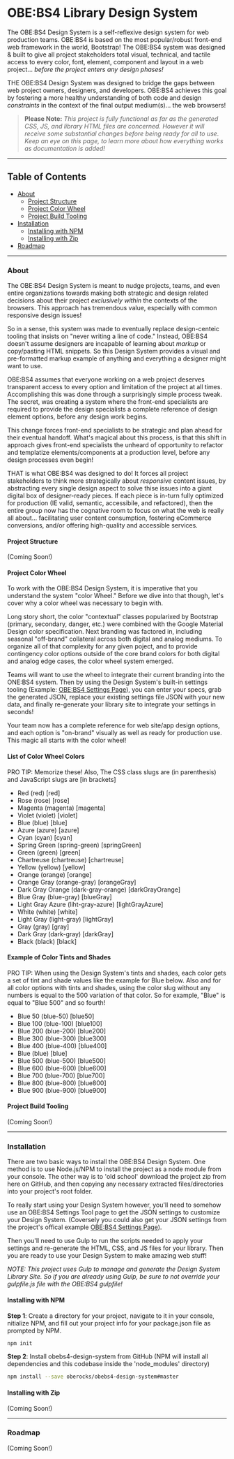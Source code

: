 # OBE:BS4 Library Design System

The OBE:BS4 Design System is a self-reflexive design system for web production teams. OBE:BS4 is based on the most popular/robust front-end web framework in the world, Bootstrap! The OBE:BS4 system was designed & built to give all project stakeholders total visual, technical, and tactile access to every color, font, element, component and layout in a web project... *before the project enters any design phases!*

THE OBE:BS4 Design System was designed to bridge the gaps between web project owners, designers, and developers. OBE:BS4 achieves this goal by fostering a more healthy understanding of both code and design *constraints* in the context of the final output medium(s)... the web browsers!

> **Please Note:** *This project is fully functional as far as the generated CSS, JS, and library HTML files are concerned. However it will receive some _substantial changes_ before being ready for all to use. Keep an eye on this page, to learn more about how everything works as documentation is added!*


---


## Table of Contents

* [About](#about)
    * [Project Structure](#project-structure)
    * [Project Color Wheel](#project-color-wheel)
    * [Project Build Tooling](#project-build-tooling)
* [Installation](#installation)
    * [Installing with NPM](#installing-with-npm)
    * [Installing with Zip](#installing-with-zip)
* [Roadmap](#roadmap)


---


### About

The OBE:BS4 Design System is meant to nudge projects, teams, and even entire organizations towards making both strategic and design related decisions about their project *exclusively within* the contexts of the browsers. This approach has tremendous value, especially with common responsive design issues!

So in a sense, this system was made to eventually replace design-centeic tooling that insists on "never writing a line of code." Instead, OBE:BS4 doesn't assume designers are incapable of learning about *markup* or copy/pasting HTML snippets. So this Design System provides a visual and pre-formatted markup example of anything and everything a designer might want to use.

OBE:BS4 assumes that everyone working on a web project deserves transparent access to every option and limitation of the project at all times. Accomplishing this was done through a surprisingly simple process tweak. The secret, was creating a system where the front-end specialists are required to provide the design specialists a complete reference of design element options, before any design work begins.

This change forces front-end specialists to be strategic and plan ahead for their eventual handoff. What's magical about this process, is that this shift in approach gives front-end specialists the unheard of opportunity to refactor and templatize elements/components at a production level, before any design processes even begin!

THAT is what OBE:BS4 was designed to do! It forces all project stakeholders to think more strategically about *responsive* content issues, by abstracting every single design aspect to solve thise issues into a giant digital box of designer-ready pieces. If each piece is in-turn fully optimized for production (IE valid, semantic, accessibile, and refactored), then the entire group now has the cognative room to focus on what the web is really all about... facilitating user content consumption, fostering eCommerce conversions, and/or offering high-quality and accessible services.

#### Project Structure

(Coming Soon!)

#### Project Color Wheel

To work with the OBE:BS4 Design System, it is imperative that you understand the system "color Wheel." Before we dive into that though, let's cover why a color wheel was necessary to begin with.

Long story short, the color "contextual" classes popularixed by Bootstrap (primary, secondary, danger, etc.) were combined with the Google Material Design color specification. Next branding was factored in, including seasonal "off-brand" collateral across both digital and analog mediums. To organize all of that complexity for any given poject, and to provide contingency color options outside of the core brand colors for both digital and analog edge cases, the color wheel system emerged.

Teams will want to use the wheel to integrate their current branding into the ONE:BS4 system. Then by using the Design System's built-in settings tooling (Example: [OBE:BS4 Settings Page](https://library.mattmct.com/settings.html)), you can enter your specs, grab the generated JSON, replace your existing settings file JSON with your new data, and finally re-generate your library site to integrate your settings in seconds!

Your team now has a complete reference for web site/app design options, and each option is "on-brand" visually as well as ready for production use. This magic all starts with the color wheel!

#### List of Color Wheel Colors

PRO TIP: Memorize these! Also, The CSS class slugs are (in parenthesis) and JavaScript slugs are [in brackets]

* Red               (red)               [red]
* Rose              (rose)              [rose]
* Magenta           (magenta)           [magenta]
* Violet            (violet)            [violet]
* Blue              (blue)              [blue]
* Azure             (azure)             [azure]
* Cyan              (cyan)              [cyan]
* Spring Green      (spring-green)      [springGreen]
* Green             (green)             [green]
* Chartreuse        (chartreuse)        [chartreuse]
* Yellow            (yellow)            [yellow]
* Orange            (orange)            [orange]
* Orange Gray       (orange-gray)       [orangeGray]
* Dark Gray Orange  (dark-gray-orange)  [darkGrayOrange] 
* Blue Gray         (blue-gray)         [blueGray]
* Light Gray Azure  (liht-gray-azure)   [lightGrayAzure]
* White             (white)             [white]
* Light Gray        (light-gray)        [lightGray]
* Gray              (gray)              [gray]
* Dark Gray         (dark-gray)         [darkGray]
* Black             (black)             [black]

#### Example of Color Tints and Shades

PRO TIP: When using the Design System's tints and shades, each color gets a set of tint and shade values like the example for Blue below. Also and for all color options with tints and shades, using the color slug without any numbers is equal to the 500 variation of that color. So for example, "Blue" is equal to "Blue 500" and so fourth!

* Blue 50   (blue-50)   [blue50]
* Blue 100  (blue-100)  [blue100]
* Blue 200  (blue-200)  [blue200]
* Blue 300  (blue-300)  [blue300]
* Blue 400  (blue-400)  [blue400]
* Blue      (blue)      [blue]
* Blue 500  (blue-500)  [blue500]
* Blue 600  (blue-600)  [blue600]
* Blue 700  (blue-700)  [blue700]
* Blue 800  (blue-800)  [blue800]
* Blue 900  (blue-900)  [blue900]

#### Project Build Tooling

(Coming Soon!)


---


### Installation

There are two basic ways to install the OBE:BS4 Design System. One method is to use Node.js/NPM to install the project as a node module from your console. The other way is to 'old school' download the project zip from here on GitHub, and then copying any necessary extracted files/directories into your project's root folder.

To really start using your Design System however, you'll need to somehow use an OBE:BS4 Settings Tool page to get the JSON settings to customize your Design System. (Coversely you could also get your JSON settings from the project's offical example [OBE:BS4 Settings Page](https://library.mattmct.com/settings.html)).

Then you'll need to use Gulp to run the scripts needed to apply your settings and re-generate the HTML, CSS, and JS files for your library. Then you are ready to use your Design System to make amazing web stuff!

*NOTE: This project uses Gulp to manage and generate the Design System Library Site. So if you are already using Gulp, be sure to not override your gulpfile.js file with the OBE:BS4 gulpfile!*

#### Installing with NPM

**Step 1**: Create a directory for your project, navigate to it in your console, nitialize NPM, and fill out your project info for your package.json file as prompted by NPM.
```bash
npm init
```

**Step 2**: Install obebs4-design-system from GitHub (NPM will install all dependencies and this codebase inside the 'node_modules' directory)
```bash
npm install --save oberocks/obebs4-design-system#master
```

<!---
**Step 3**: Use the following series of command line scripts to move the starting library files into your working directory
```bash
npm run create-obebs4-directories
```
-->

#### Installing with Zip

(Coming Soon!)


---


### Roadmap

(Coming Soon!)
